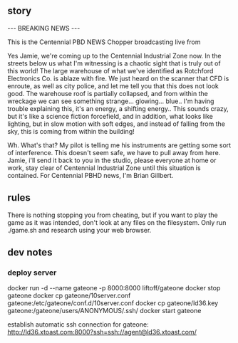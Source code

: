 ## story

--- BREAKING NEWS ---

This is the Centennial PBD NEWS Chopper broadcasting live from

Yes Jamie, we're coming up to the Centennial Industrial Zone now. In the streets below us what I'm witnessing is a chaotic sight that is truly out of this world! The large warehouse of what we've identified as Rotchford Electronics Co. is ablaze with fire. We just heard on the scanner that CFD is enroute, as well as city police, and let me tell you that this does not look good. The warehouse roof is partially collapsed, and from within the wreckage we can see something strange... glowing... blue.. I'm having trouble explaining this, it's an energy, a shifting energy.. This sounds crazy, but it's like a science fiction forcefield, and in addition, what looks like lighting, but in slow motion with soft edges, and instead of falling from the sky, this is coming from within the building!

Wh. What's that? My pilot is telling me his instruments are getting some sort of interference. This doesn't seem safe, we have to pull away from here. Jamie, i'll send it back to you in the studio, please everyone at home or work, stay clear of Centennial Industrial Zone until this situation is contained. For Centennial PBHD news, I'm Brian Gillbert.


## rules

There is nothing stopping you from cheating, but if you want to play the game as it was intended, don't look at any files on the filesystem. Only run ./game.sh and research using your web browser.



## dev notes

### deploy server


docker run -d --name gateone -p 8000:8000 liftoff/gateone
docker stop gateone
docker cp gateone/10server.conf gateone:/etc/gateone/conf.d/10server.conf
docker cp gateone/ld36.key gateone:/gateone/users/ANONYMOUS/.ssh/
docker start gateone





establish automatic ssh connection for gateone:
http://ld36.xtoast.com:8000?ssh=ssh://agent@ld36.xtoast.com/
